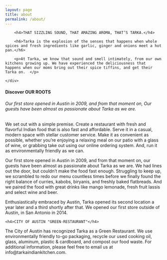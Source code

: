 ```yaml
---
layout: page
title: about
permalink: /about/
---
```


<div class="about">
<section>
	<div class="col6">

		<h4>THAT SIZZLING SOUND, THAT AMAZING AROMA, THAT’S TARKA.</h4>

		<h6>Tarka is the explosion of the senses that happens when whole spices and fresh ingredients like garlic, ginger and onions meet a hot pan.</h6>

		<p>At Tarka, we know that sound and smell intimately, from our own kitchens growing up. We have experienced the deliciousness that happens when our moms bring out their spice tiffins, and get their Tarka on.  </p>
	
	</div>
<div class="col6 about1">
</div>
</section>
<section>
	<div class="col6 about2">
</div>
<div class="col6">
</div>

</section>

<section>
	<div class="col6">
	</div>
<div class="col6 about3">
</div>


</section>

<section>
<div class="col6">

<h4>Discover OUR ROOTS</h4>

<h6>Our first store opened in Austin in 2009, and from that moment on, Our guests have been almost as passionate about Tarka as we are.</h6>
</div>

<div class="col12">
<p>We set out with a simple premise. Create a restaurant with fresh and flavorful Indian food that is also fast and affordable. Serve it in a casual, modern space with stellar customer service. Make it as convenient as possible, whether you’re enjoying a relaxing meal on our patio with a glass of wine, or grabbing take out using our online ordering system. And, run it as environmentally friendly as we can.</p>
<p>Our first store opened in Austin in 2009, and from that moment on, our guests have been almost as passionate about Tarka as we are. We had lines out the door, but couldn’t make the food fast enough. Struggling to keep up, we scrambled to redo our menu countless times before we finally found the right balance of curries, kabobs, biryanis, and freshly baked flatbreads. And we paired the food with great drinks like mango lemonade, fresh fruit lassis and select wine and beer.</p>
<p>Enthusiastically embraced by Austin, Tarka opened its second location a year later and a third shortly after that. We opened our first store outside of Austin, in San Antonio in 2014.</p>

</div>

</section>

<section>
<div class="col6">

	<h4>CITY OF AUSTIN "GREEN-RESTAURANT"</h4>

</div>

<div class="col12">


<p>The City of Austin has recognized Tarka as a Green Restaurant. We use environmentally friendly to-go packaging, recycle our used cooking oil, glass, aluminum, plastic & cardboard, and compost our food waste. For additional information, please feel free to email us at info@tarkaindiankitchen.com.</p>

</div>

</section>
